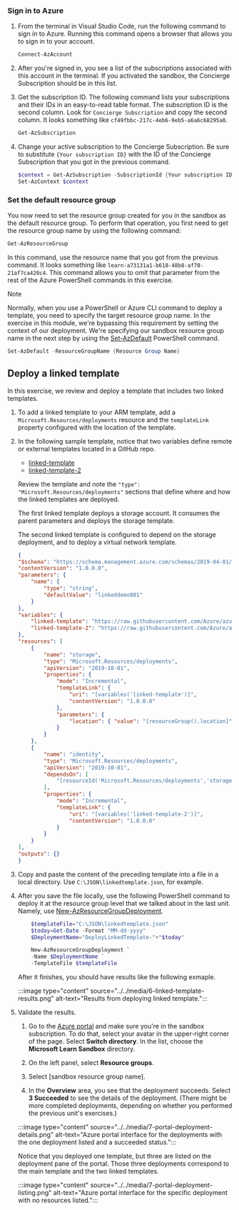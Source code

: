 ### Sign in to Azure

1. From the terminal in Visual Studio Code, run the following command to sign in to Azure. Running this command opens a browser that allows you to sign in to your account.

    ```powershell
    Connect-AzAccount
    ```

1. After you're signed in, you see a list of the subscriptions associated with this account in the terminal. If you activated the sandbox, the Concierge Subscription should be in this list.

1. Get the subscription ID. The following command lists your subscriptions and their IDs in an easy-to-read table format. The subscription ID is the second column. Look for `Concierge Subscription` and copy the second column. It looks something like `cf49fbbc-217c-4eb6-9eb5-a6a6c68295a0`.

    ```powershell
    Get-AzSubscription
    ```

1. Change your active subscription to the Concierge Subscription. Be sure to substitute `{Your subscription ID}` with the ID of the Concierge Subscription that you got in the previous command.

    ```powershell
    $context = Get-AzSubscription -SubscriptionId {Your subscription ID}
    Set-AzContext $context
    ```

### Set the default resource group

You now need to set the resource group created for you in the sandbox as the default resource group. To perform that operation, you first need to get the resource group name by using the following command:

```powershell
Get-AzResourceGroup
```

In this command, use the resource name that you got from the previous command. It looks something like `learn-a73131a1-b618-48b8-af70-21af7ca420c4`. This command allows you to omit that parameter from the rest of the Azure PowerShell commands in this exercise.

> [!NOTE]
> Normally, when you use a PowerShell or Azure CLI command to deploy a template, you need to specify the target resource group name.  In the exercise in this module, we're bypassing this requirement by setting the context of our deployment. We're specifying our sandbox resource group name in the next step by using the [Set-AzDefault](/powershell/module/az.accounts/set-azdefault?azure-portal=true&view=azps-4.5.0&preserve-view=true) PowerShell command.

```powershell
Set-AzDefault -ResourceGroupName {Resource Group Name}
```

## Deploy a linked template

In this exercise, we review and deploy a template that includes two linked templates.

1. To add a linked template to your ARM template, add a `Microsoft.Resources/deployments` resource and the `templateLink` property configured with the location of the template.

1. In the following sample template, notice that two variables define remote or external templates located in a GitHub repo.

    - [linked-template](https://raw.githubusercontent.com/Azure/azure-quickstart-templates/master/quickstarts/microsoft.storage/storage-account-create/azuredeploy.json)
    - [linked-template-2](https://raw.githubusercontent.com/Azure/azure-docs-json-samples/master/azure-resource-manager/what-if/what-if-before.json)

    Review the template and note the `"type": "Microsoft.Resources/deployments"` sections that define where and how the linked templates are deployed.

    The first linked template deploys a storage account. It consumes the parent parameters and deploys the storage template.

    The second linked template is configured to depend on the storage deployment, and to deploy a virtual network template.

    ```json
    {
    "$schema": "https://schema.management.azure.com/schemas/2019-04-01/deploymentTemplate.json#",
    "contentVersion": "1.0.0.0",
    "parameters": {
        "name": {
            "type": "string",
            "defaultValue": "linkeddemo001"
        }
    },
    "variables": {
        "linked-template": "https://raw.githubusercontent.com/Azure/azure-quickstart-templates/master/quickstarts/microsoft.storage/storage-account-create/azuredeploy.json",
        "linked-template-2": "https://raw.githubusercontent.com/Azure/azure-docs-json-samples/master/azure-resource-manager/what-if/what-if-before.json"
    },
    "resources": [
        {
            "name": "storage",
            "type": "Microsoft.Resources/deployments",
            "apiVersion": "2019-10-01",
            "properties": {
                "mode": "Incremental",
                "templateLink": {
                    "uri": "[variables('linked-template')]",
                    "contentVersion": "1.0.0.0"
                },
                "parameters": {
                    "location": { "value": "[resourceGroup().location]" }
                }
            }
        },
        {
            "name": "identity",
            "type": "Microsoft.Resources/deployments",
            "apiVersion": "2019-10-01",
            "dependsOn": [
                "[resourceId('Microsoft.Resources/deployments','storage')]"
            ],
            "properties": {
                "mode": "Incremental",
                "templateLink": {
                    "uri": "[variables('linked-template-2')]",
                    "contentVersion": "1.0.0.0"
                }
            }
        }
    ],
    "outputs": {}
    }
    ```

1. Copy and paste the content of the preceding template into a file in a local directory. Use `C:\JSON\linkedtemplate.json`, for example.

1. After you save the file locally, use the following PowerShell command to deploy it at the resource group level that we talked about in the last unit. Namely, use [New-AzResourceGroupDeployment](/powershell/module/az.resources/new-azresourcegroupdeployment?azure-portal=true&view=azps-4.4.0&preserve-view=true).

    ```powershell
        $templateFile="C:\JSON\linkedtemplate.json"
        $today=Get-Date -Format "MM-dd-yyyy"
        $DeploymentName="DeployLinkedTemplate-"+"$today"

        New-AzResourceGroupDeployment `
        -Name $DeploymentName `
        -TemplateFile $templateFile
    ```

    After it finishes, you should have results like the following exmaple.

    :::image type="content" source="../../media/6-linked-template-results.png" alt-text="Results from deploying linked template.":::

1. Validate the results.

    1. Go to the [Azure portal](https://portal.azure.com?azure-portal=true) and make sure you're in the sandbox subscription. To do that, select your avatar in the upper-right corner of the page. Select **Switch directory**. In the list, choose the **Microsoft Learn Sandbox** directory.

    1. On the left panel, select **Resource groups**.

    1. Select <rgn>[sandbox resource group name]</rgn>.

    1. In the **Overview** area, you see that the deployment succeeds. Select **3 Succeeded** to see the details of the deployment. (There might be more completed deployments, depending on whether you performed the previous unit's exercises.)

    :::image type="content" source="../../media/7-portal-deployment-details.png" alt-text="Azure portal interface for the deployments with the one deployment listed and a succeeded status.":::

    Notice that you deployed one template, but three are listed on the deployment pane of the portal. Those three deployments correspond to the main template and the two linked templates.

    :::image type="content" source="../../media/7-portal-deployment-listing.png" alt-text="Azure portal interface for the specific deployment with no resources listed.":::
